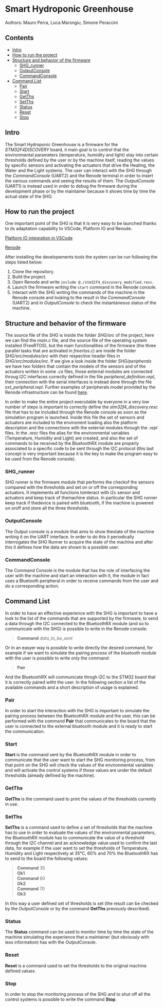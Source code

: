 # Smart Hydroponic Greenhouse

Authors: Mauro Perra, Luca Marongiu, Simone Peraccini


## Contents


  - [Intro](#intro)
  - [How to run the project](#how-to-run-the-project)
  - [Structure and behavior of the firmware](#structure-and-behavior-of-the-firmware)
    - [SHG_runner](#shg_runner)
    - [OutputConsole](#outputconsole)
    - [CommandConsole](#commandconsole)
  - [Command List](#command-list)
    - [Pair](#pair)
    - [Start](#start)
    - [GetThs](#getths)
    - [SetThs](#setths)
    - [Status](#status)
    - [Reset](#reset)
    - [Stop](#stop)





## Intro

The Smart Hydroponic Greenhouse is a firmware for the *STM32F4DISCOVERY* board, it main goal is to control that the environmental parameters (temperature, humidity and light) stay into certain thresholds defined by the user or by the machine itself, reading the values by specific sensors and activating the  actuators that drive the Heating, the Water and the Light systems. The user can interact with the SHG through the *CommandConsole* (UART2) and the Renode terminal in order to insert the various commands and seeing the results of them. The *OutputConsole* (UART1) is instead used in order to debug the firmware during the development phase or by the maintainer because it shows time by time the actual state of the SHG.

## How to run the project

One important point of the SHG is that it is very easy to be launched thanks to its adaptation capability to VSCode, Platform IO and Renode.

[Platform IO integration in VSCode](https://docs.platformio.org/en/latest/integration/ide/vscode.html#ide-vscode)

[Renode](https://renode.io/)

After installing the developements tools the system can be run following
the steps listed below:

1) Clone the repository.
2) Build the project.
3) Open Renode and write `include @./stm32f4_discovery_modified.resc`.
4) Launch the firmware writing the `start` command in the Renode console.
5) Interact with the SHG writing the commands of the machine in the Renode console and looking to the result in the *CommandConsole* (UART2) and in *OutputConsole* to check the instantaneous status of the machine.

## Structure and behavior of the firmware

The source file of the SHG is inside the folder *SHG/src* of the project, here we can find the *main.c* file, and the source file of the operating system installed (FreeRTOS), but the main functionalities of the firmware (the three parallel tasks that are activated in *freertos.c*) are inside the folder *SHG/src/modules/src* with their respective header files in *SHG/src/modules/inc*.
If we give a look inside the folder *SHG/peripherals* we have two folders that contain the models of the sensors and of the actuators written in some *.cs* files, those external modules are connected throug I2C interfaces correctly defined in the file *peripheral_definition.repl*, their connection with the serial interfaces is instead done through the file *ext_peripheral.repl*.
Further examples of peripherals model provided by the Renode infrastructure can be found [here](https://github.com/renode/renode-infrastructure/tree/3f1abde88ac5a2dae326b77ab91892f335e78f80/src/Emulator/Peripherals/Peripherals).

In order to make the entire project executable by everyone in a very low number of steps is important to correctly define the *stm32f4_discovery.resc* file that has to be included through the Renode console as soon as the simulation program is launched. Inside this file the set of sensors and actuators are included to the enviroment loading also the platform description and the connections with the external modules through the *.repl* files.
In the *.resc* files the alias for the environmental variables (Temperature, Humidity and Light) are created, and also the set of commands to be received by the BluetoothRX module are properly associated to a specific code to be sent through the I2C protocol (this last concept is very important because it is the key to make the program easy to be used from the Renode console).



### SHG_runner

SHG runner is the firmware module that performs the checkof the sensors  compared with the thresholds and set on or off the corresponding actuators. It implements all functions tointeract with i2c sensor and actuators and keep  track of themachine status. In particular the SHG runner keep track if thedevice is paired with bluetooth, if the machine is powered on oroff and store all the three thresholds.

### OutputConsole

The Output console is a module that aims to show thestate of the machine writing it on the UART interface. In order to do this it periodically interrogates the SHG Runner to acquire the state of the machine and after this it defines how the data are shown to a possible user. 

### CommandConsole

The Command Console is the module that has the role of interfacing the user with the machine and start an interaction with it, the module in fact uses a Bluetooth peripheral in order to receive commands from the user and do a corresponding action.

## Command List

In order to have an effective experience with the SHG is important to have a look to the list of the commands that are supported by the firmware, to send a data through the I2C connected to the BluetoothRX module (and so to communicate with the SHG) is possible to write in the Renode console:
> **Command** *data_to_be_sent*

Or in an easyer way is possible to write directly the desired command, for example if we want to simulate the pairing process of the bluetooth module with the user is possible to write only the command:
>**Pair**

And the BluetoothRX will communicate throgh I2C to the STM32 board that it is correctly paired witht the user.
In the following section a list of the available commands and a short description of usage is explained.

### Pair

In order to start the interaction with the SHG is important to simulate the pairing process between the BluetoothRX module and the user, this can be performed with the command **Pair** that communicates to the board that the user is connected to the external bluetooth module and it is ready to start the communication.

### Start

**Start** is the command sent by the BluetoothRX module in order to communicate that the user want to start the SHG  monitoring process, from that point on the SHG will check the values of the environmental variables and will activate the control systems if those values are under the default thresholds (already defined by the machine).

### GetThs

**GetThs** is the command used to print the values of the thresholds currently in use.

### SetThs

**SetThs** is a command used to define a set of thresholds that the machine has to use in order to evaluate the values of the environmental parameters, the BluetoothRX module has to communicate the value of a threshold through the I2C channel and an acknowledge value used to confirm the last data, for example if the user want to set the thresholds of Temperature, Humidity and Light respectively at 35°C, 60% and 70% the BluetoothRX has to send to the board the following values:
> **Command** 35 <br />
**Ok1** <br />
**Command** 60 <br />
**Ok2** <br />
**Command** 70 <br />
**Ok3** <br />

In this way a user defined set of thresholds is set (the result can be checked by the *OutputConsole* or by the command **GetThs** prevously described).

### Status

The **Status** command can be used to monitor time by time the state of the machine simulating the experience that a maintainer (but obviously with less information) has with the *OutputConsole*.

### Reset

**Reset** is a command used to set the thresholds to the original machine defined values.

### Stop

In order to stop the monitoring process of the SHG and to shut off all the control systems is possible to write the command **Stop**.
